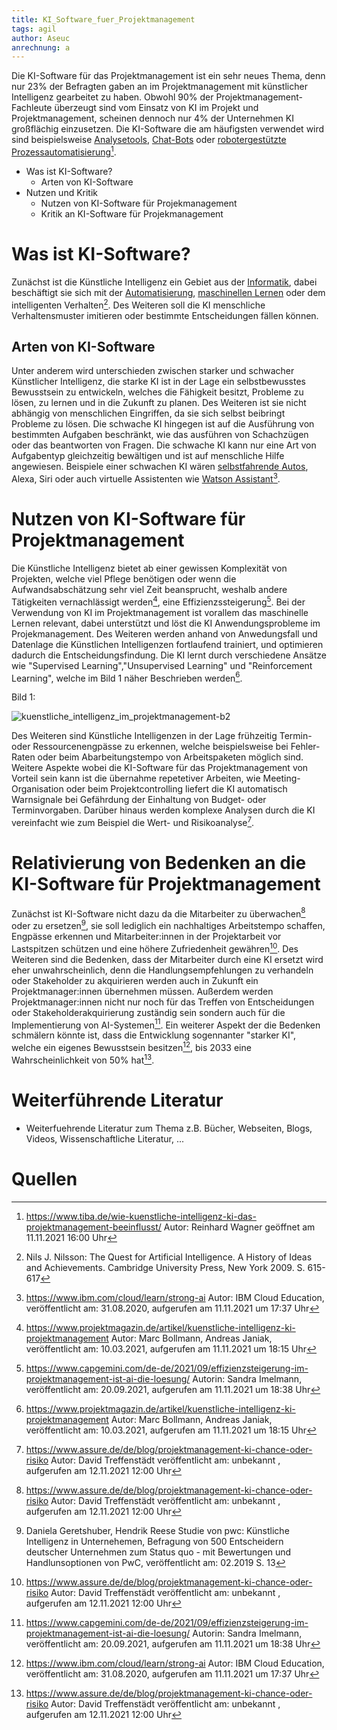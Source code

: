 ```yaml
---
title: KI_Software_fuer_Projektmanagement
tags: agil
author: Aseuc
anrechnung: a
---
```


Die KI-Software für das Projektmanagement ist ein sehr neues Thema, denn nur 23% der Befragten gaben an im Projektmanagement mit künstlicher Intelligenz gearbeitet zu haben. 
Obwohl 90% der Projektmanagement-Fachleute überzeugt sind vom Einsatz von KI im Projekt und Projektmanagement, scheinen dennoch nur 4% der Unternehmen KI großflächig einzusetzen. Die KI-Software die am häufigsten verwendet wird sind beispielsweise [Analysetools](https://www.onlinemarketing-praxis.de/web-controlling/web-analyse-tools), [Chat-Bots](https://www.ibm.com/de-de/campaign/was-ist-ein-chatbot) oder [robotergestützte Prozessautomatisierung](https://de.wikipedia.org/wiki/Robotic_Process_Automation)[^1].

* Was ist KI-Software?
  - Arten von KI-Software
* Nutzen und Kritik
  - Nutzen von KI-Software für Projekmanagement
  - Kritik an KI-Software für Projekmanagement

# Was ist KI-Software? 
Zunächst ist die Künstliche Intelligenz ein Gebiet aus der [Informatik](https://de.wikipedia.org/wiki/Informatik), dabei beschäftigt sie sich mit der [Automatisierung](https://de.wikipedia.org/wiki/Automatisierung), [maschinellen Lernen](https://de.wikipedia.org/wiki/Maschinelles_Lernen) oder dem intelligenten Verhalten[^2]. Des Weiteren soll die KI menschliche Verhaltensmuster imitieren oder bestimmte Entscheidungen fällen können.

## Arten von KI-Software
Unter anderem wird unterschieden zwischen starker und schwacher Künstlicher Intelligenz, die starke KI ist in der Lage ein selbstbewusstes Bewusstsein zu entwickeln, welches die Fähigkeit besitzt, Probleme zu lösen, zu lernen und in die Zukunft zu planen. Des Weiteren ist sie nicht abhängig von menschlichen Eingriffen, da sie sich selbst beibringt Probleme zu lösen. Die schwache KI hingegen ist auf die Ausführung von bestimmten Aufgaben beschränkt, wie das ausführen von Schachzügen oder das beantworten von Fragen. Die schwache KI kann nur eine Art von Aufgabentyp gleichzeitig bewältigen und ist auf menschliche Hilfe angewiesen. Beispiele einer schwachen KI wären [selbstfahrende Autos](https://de.wikipedia.org/wiki/Selbstfahrendes_Kraftfahrzeug), Alexa, Siri oder auch virtuelle Assistenten wie [Watson Assistant](https://www.ibm.com/de-de/products/watson-assistant)[^3]. 

# Nutzen von KI-Software für Projektmanagement
Die Künstliche Intelligenz bietet ab einer gewissen Komplexität von Projekten, welche viel Pflege benötigen oder wenn die Aufwandsabschätzung sehr viel Zeit beansprucht, weshalb andere Tätigkeiten vernachlässigt werden[^4], eine Effizienzssteigerung[^5]. Bei der Verwendung von KI im Projektmanagement ist vorallem das maschinelle Lernen relevant, dabei unterstützt und löst die KI Anwendungsprobleme im Projekmanagement. Des Weiteren werden anhand von Anwedungsfall und Datenlage die Künstlichen Intelligenzen fortlaufend trainiert, und optimieren dadurch die Entscheidungsfindung. Die KI lernt durch verschiedene Ansätze wie "Supervised Learning","Unsupervised Learning" und "Reinforcement Learning", welche im Bild 1 näher Beschrieben werden[^4]. 

Bild 1: 

![kuenstliche_intelligenz_im_projektmanagement-b2](https://user-images.githubusercontent.com/78257976/141346922-8c5eda9d-261d-4818-8318-b40a02721b30.jpg)


Des Weiteren sind Künstliche Intelligenzen in der Lage frühzeitig Termin- oder Ressourcenengpässe zu erkennen, welche beispielsweise bei Fehler-Raten oder beim Abarbeitungstempo von Arbeitspaketen möglich sind. Weitere Aspekte wobei die KI-Software für das Projektmanagement von Vorteil sein kann ist die übernahme repetetiver Arbeiten, wie Meeting-Organisation oder beim Projektcontrolling liefert die KI automatisch Warnsignale bei Gefährdung der Einhaltung von Budget- oder Terminvorgaben. Darüber hinaus werden komplexe Analysen durch die KI vereinfacht wie zum Beispiel die Wert- und Risikoanalyse[^6].

# Relativierung von Bedenken an die KI-Software für Projektmanagement
Zunächst ist KI-Software nicht dazu da die Mitarbeiter zu überwachen[^6] oder zu ersetzen[^7], sie soll lediglich ein nachhaltiges Arbeitstempo schaffen, Engpässe erkennen und Mitarbeiter:innen in der Projektarbeit vor Lastspitzen schützen und eine höhere Zufriedenheit gewähren[^6]. Des Weiteren sind die Bedenken, dass der Mitarbeiter durch eine KI  ersetzt wird eher unwahrscheinlich, denn die Handlungsempfehlungen zu verhandeln oder Stakeholder zu akquirieren werden auch in Zukunft ein Projektmanager:innen übernehmen müssen. Außerdem werden Projektmanager:innen nicht nur noch für das Treffen von Entscheidungen oder Stakeholderakquirierung zuständig sein sondern auch für die Implementierung von AI-Systemen[^5]. Ein weiterer Aspekt der die Bedenken schmälern könnte ist, dass die Entwicklung sogennanter "starker KI", welche ein eigenes Bewusstsein besitzen[^3], bis 2033 eine Wahrscheinlichkeit von 50% hat[^6].

# Weiterführende Literatur

* Weiterfuehrende Literatur zum Thema z.B. Bücher, Webseiten, Blogs, Videos, Wissenschaftliche Literatur, ...

# Quellen

[^1]: https://www.tiba.de/wie-kuenstliche-intelligenz-ki-das-projektmanagement-beeinflusst/ Autor: Reinhard Wagner geöffnet am 11.11.2021 16:00 Uhr
[^2]: Nils J. Nilsson: The Quest for Artificial Intelligence. A History of Ideas and Achievements. Cambridge University Press, New York 2009. S. 615-617
[^3]: https://www.ibm.com/cloud/learn/strong-ai Autor: IBM Cloud Education, veröffentlicht am: 31.08.2020, aufgerufen am 11.11.2021 um 17:37 Uhr
[^4]: https://www.projektmagazin.de/artikel/kuenstliche-intelligenz-ki-projektmanagement Autor: Marc Bollmann, Andreas Janiak, veröffentlicht am: 10.03.2021, aufgerufen am 11.11.2021 um 18:15 Uhr
[^5]: https://www.capgemini.com/de-de/2021/09/effizienzsteigerung-im-projektmanagement-ist-ai-die-loesung/ Autorin: Sandra Imelmann, veröffentlicht am: 20.09.2021, aufgerufen am 11.11.2021 um 18:38 Uhr
[^6]: https://www.assure.de/de/blog/projektmanagement-ki-chance-oder-risiko Autor: David Treffenstädt veröffentlicht am: unbekannt , aufgerufen am 12.11.2021 12:00 Uhr
[^7]: Daniela Geretshuber, Hendrik Reese  Studie von pwc: Künstliche Intelligenz in Unternehemen, Befragung von 500 Entscheidern deutscher Unternehmen zum Status quo - mit Bewertungen und Handlunsoptionen von PwC, veröffentlicht am: 02.2019 S. 13
